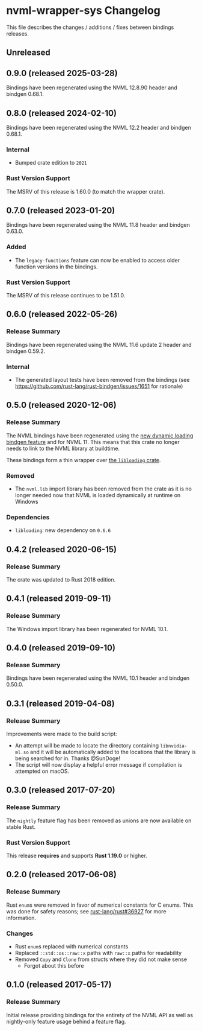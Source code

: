 # nvml-wrapper-sys Changelog

This file describes the changes / additions / fixes between bindings releases.

## Unreleased

## 0.9.0 (released 2025-03-28)

Bindings have been regenerated using the NVML 12.8.90 header and bindgen 0.68.1.

## 0.8.0 (released 2024-02-10)

Bindings have been regenerated using the NVML 12.2 header and bindgen 0.68.1.

### Internal

* Bumped crate edition to `2021`

### Rust Version Support

The MSRV of this release is 1.60.0 (to match the wrapper crate).

## 0.7.0 (released 2023-01-20)

Bindings have been regenerated using the NVML 11.8 header and bindgen 0.63.0.

### Added

* The `legacy-functions` feature can now be enabled to access older function versions in the bindings.

### Rust Version Support

The MSRV of this release continues to be 1.51.0.

## 0.6.0 (released 2022-05-26)

### Release Summary

Bindings have been regenerated using the NVML 11.6 update 2 header and bindgen 0.59.2.

### Internal

* The generated layout tests have been removed from the bindings (see https://github.com/rust-lang/rust-bindgen/issues/1651 for rationale)

## 0.5.0 (released 2020-12-06)

### Release Summary

The NVML bindings have been regenerated using the [new dynamic loading bindgen feature](https://github.com/rust-lang/rust-bindgen/pull/1846) and for NVML 11. This means that this crate no longer needs to link to the NVML library at buildtime.

These bindings form a thin wrapper over [the `libloading` crate](https://github.com/nagisa/rust_libloading).

### Removed

* The `nvml.lib` import library has been removed from the crate as it is no longer needed now that NVML is loaded dynamically at runtime on Windows

### Dependencies

* `libloading`: new dependency on `0.6.6`

## 0.4.2 (released 2020-06-15)

### Release Summary

The crate was updated to Rust 2018 edition.

## 0.4.1 (released 2019-09-11)

### Release Summary

The Windows import library has been regenerated for NVML 10.1.

## 0.4.0 (released 2019-09-10)

### Release Summary

Bindings have been regenerated using the NVML 10.1 header and bindgen 0.50.0.

## 0.3.1 (released 2019-04-08)

### Release Summary

Improvements were made to the build script:

* An attempt will be made to locate the directory containing `libnvidia-ml.so` and it will be automatically added to the locations that the library is being searched for in. Thanks @SunDoge!
* The script will now display a helpful error message if compilation is attempted on macOS.

## 0.3.0 (released 2017-07-20)

### Release Summary

The `nightly` feature flag has been removed as unions are now available on stable Rust.

### Rust Version Support

This release **requires** and supports **Rust 1.19.0** or higher.

## 0.2.0 (released 2017-06-08)

### Release Summary

Rust `enum`s were removed in favor of numerical constants for C enums. This was done for safety reasons; see [rust-lang/rust#36927](https://github.com/rust-lang/rust/issues/36927) for more information.

### Changes

* Rust `enum`s replaced with numerical constants
* Replaced `::std::os::raw::x` paths with `raw::x` paths for readability
* Removed `Copy` and `Clone` from structs where they did not make sense
  * Forgot about this before

## 0.1.0 (released 2017-05-17)

### Release Summary

Initial release providing bindings for the entirety of the NVML API as well as nightly-only feature usage behind a feature flag.
